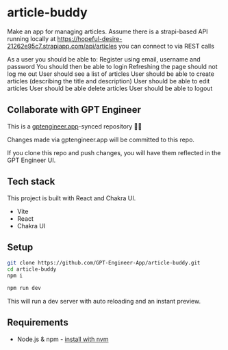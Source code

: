 # article-buddy

Make an app for managing articles. Assume there is a strapi-based API running locally at https://hopeful-desire-21262e95c7.strapiapp.com/api/articles you can connect to via REST calls

As a user you should be able to: 
Register using email, username and password
You should then be able to login
Refreshing the page should not log me out
User should see a list of articles
User should be able to create articles (describing the title and description)
User should be able to edit articles
User should be able delete articles
User should be able to logout


## Collaborate with GPT Engineer

This is a [gptengineer.app](https://gptengineer.app)-synced repository 🌟🤖

Changes made via gptengineer.app will be committed to this repo.

If you clone this repo and push changes, you will have them reflected in the GPT Engineer UI.

## Tech stack

This project is built with React and Chakra UI.

- Vite
- React
- Chakra UI

## Setup

```sh
git clone https://github.com/GPT-Engineer-App/article-buddy.git
cd article-buddy
npm i
```

```sh
npm run dev
```

This will run a dev server with auto reloading and an instant preview.

## Requirements

- Node.js & npm - [install with nvm](https://github.com/nvm-sh/nvm#installing-and-updating)
